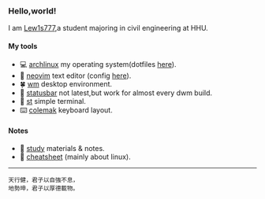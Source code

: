 ### Hello,world! ###

I am [Lew1s777](https://github.com/Lew1s777),a student majoring in civil engineering at HHU.

#### My tools ####

- 💻 [archlinux](https://archlinux.org/) my operating system(dotfiles [here](https://github.com/Lew1s777/.config)).
- 📁 [neovim](https://github.com/neovim/neovim) text editor (config [here](https://github.com/Lew1s777/init.lua)).
- 🍀 [wm](https://github.com/Lew1s777/wm) desktop environment.
- 🌵 [statusbar](https://github.com/Lew1s777/dwm-statusbar) not latest,but work for almost every dwm build.
- 📇 [st](https://github.com/Lew1s777/st) simple terminal.
- ⌨️  [colemak](https://colemak.com/) keyboard layout.

#### Notes ####
- 📁 [study](https://github.com/Lew1s777/Study) materials & notes.
- 📁 [cheatsheet](https://github.com/Lew1s777/ct) (mainly about linux).

---
```
天行健，君子以自強不息，
地勢坤，君子以厚德載物。
```

